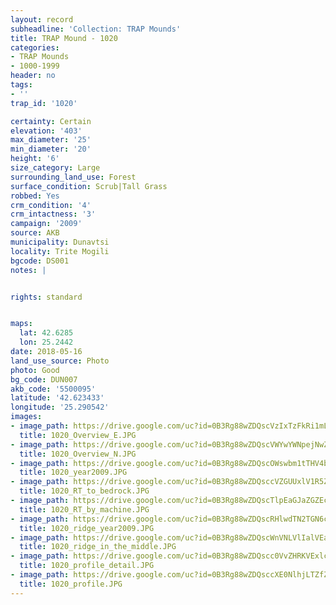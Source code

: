 ```yaml
---
layout: record
subheadline: 'Collection: TRAP Mounds'
title: TRAP Mound - 1020
categories:
- TRAP Mounds
- 1000-1999
header: no
tags:
- ''
trap_id: '1020'

certainty: Certain
elevation: '403'
max_diameter: '25'
min_diameter: '20'
height: '6'
size_category: Large
surrounding_land_use: Forest
surface_condition: Scrub|Tall Grass
robbed: Yes
crm_condition: '4'
crm_intactness: '3'
campaign: '2009'
source: AKB
municipality: Dunavtsi
locality: Trite Mogili
bgcode: DS001
notes: |


rights: standard


maps:
  lat: 42.6285
  lon: 25.2442
date: 2018-05-16
land_use_source: Photo
photo: Good
bg_code: DUN007
akb_code: '5500095'
latitude: '42.623433'
longitude: '25.290542'
images:
- image_path: https://drive.google.com/uc?id=0B3Rg88wZDQscVzIxTzFkRi1mLUU
  title: 1020_Overview_E.JPG
- image_path: https://drive.google.com/uc?id=0B3Rg88wZDQscVWYwYWNpejNwZFU
  title: 1020_Overview_N.JPG
- image_path: https://drive.google.com/uc?id=0B3Rg88wZDQscOWswbm1tTHV4b2c
  title: 1020_year2009.JPG
- image_path: https://drive.google.com/uc?id=0B3Rg88wZDQsccVZGUUxlV1R5Zzg
  title: 1020_RT_to_bedrock.JPG
- image_path: https://drive.google.com/uc?id=0B3Rg88wZDQscTlpEaGJaZGZEc2M
  title: 1020_RT_by_machine.JPG
- image_path: https://drive.google.com/uc?id=0B3Rg88wZDQscRHlwdTN2TGN6ck0
  title: 1020_ridge_year2009.JPG
- image_path: https://drive.google.com/uc?id=0B3Rg88wZDQscWnVNLVlIalVEaXM
  title: 1020_ridge_in_the_middle.JPG
- image_path: https://drive.google.com/uc?id=0B3Rg88wZDQscc0VvZHRKVExlc1U
  title: 1020_profile_detail.JPG
- image_path: https://drive.google.com/uc?id=0B3Rg88wZDQsccXE0NlhjLTZfZG8
  title: 1020_profile.JPG
---
```

